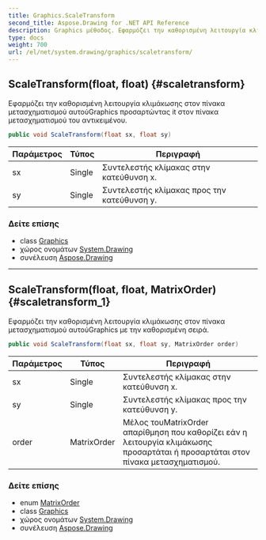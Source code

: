 ```yaml
---
title: Graphics.ScaleTransform
second_title: Aspose.Drawing for .NET API Reference
description: Graphics μέθοδος. Εφαρμόζει την καθορισμένη λειτουργία κλιμάκωσης στον πίνακα μετασχηματισμού αυτούGraphics προσαρτώντας it στον πίνακα μετασχηματισμού του αντικειμένου.
type: docs
weight: 700
url: /el/net/system.drawing/graphics/scaletransform/
---
```

## ScaleTransform(float, float) {#scaletransform}

Εφαρμόζει την καθορισμένη λειτουργία κλιμάκωσης στον πίνακα μετασχηματισμού αυτούGraphics προσαρτώντας it στον πίνακα μετασχηματισμού του αντικειμένου.

```csharp
public void ScaleTransform(float sx, float sy)
```

| Παράμετρος | Τύπος | Περιγραφή |
| --- | --- | --- |
| sx | Single | Συντελεστής κλίμακας στην κατεύθυνση x. |
| sy | Single | Συντελεστής κλίμακας προς την κατεύθυνση y. |

### Δείτε επίσης

* class [Graphics](../)
* χώρος ονομάτων [System.Drawing](../../graphics/)
* συνέλευση [Aspose.Drawing](../../../)

---

## ScaleTransform(float, float, MatrixOrder) {#scaletransform_1}

Εφαρμόζει την καθορισμένη λειτουργία κλιμάκωσης στον πίνακα μετασχηματισμού αυτούGraphics με την καθορισμένη σειρά.

```csharp
public void ScaleTransform(float sx, float sy, MatrixOrder order)
```

| Παράμετρος | Τύπος | Περιγραφή |
| --- | --- | --- |
| sx | Single | Συντελεστής κλίμακας στην κατεύθυνση x. |
| sy | Single | Συντελεστής κλίμακας προς την κατεύθυνση y. |
| order | MatrixOrder | Μέλος τουMatrixOrder απαρίθμηση που καθορίζει εάν η λειτουργία κλιμάκωσης προσαρτάται ή προσαρτάται στον πίνακα μετασχηματισμού. |

### Δείτε επίσης

* enum [MatrixOrder](../../../system.drawing.drawing2d/matrixorder/)
* class [Graphics](../)
* χώρος ονομάτων [System.Drawing](../../graphics/)
* συνέλευση [Aspose.Drawing](../../../)


